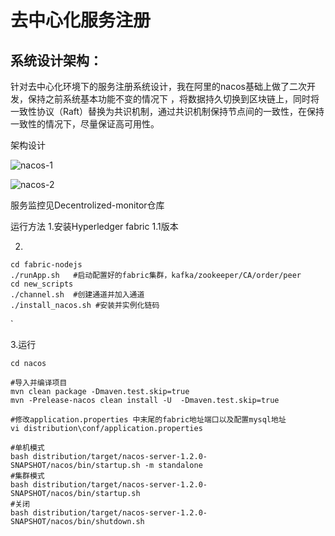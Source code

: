 # 去中心化服务注册

## 系统设计架构：

针对去中心化环境下的服务注册系统设计，我在阿里的nacos基础上做了二次开发，保持之前系统基本功能不变的情况下 ，将数据持久切换到区块链上，同时将一致性协议（Raft）替换为共识机制，通过共识机制保持节点间的一致性，在保持一致性的情况下，尽量保证高可用性。

架构设计

![nacos-1](https://github.com/modriclee/Decentrolized-ServiceRegistry/blob/master/nacos-架构图.jpg?raw=true)

![nacos-2](https://github.com/modriclee/Decentrolized-ServiceRegistry/blob/master/nacos-架构图2.jpg?raw=true)

服务监控见Decentrolized-monitor仓库

运行方法
1.安装Hyperledger fabric 1.1版本

2.

```
cd fabric-nodejs
./runApp.sh   #启动配置好的fabric集群，kafka/zookeeper/CA/order/peer
cd new_scripts
./channel.sh  #创建通道并加入通道
./install_nacos.sh #安装并实例化链码
```

`

3.运行

```
cd nacos

#导入并编译项目
mvn clean package -Dmaven.test.skip=true
mvn -Prelease-nacos clean install -U  -Dmaven.test.skip=true

#修改application.properties 中末尾的fabric地址端口以及配置mysql地址
vi distribution\conf/application.properties

#单机模式
bash distribution/target/nacos-server-1.2.0-SNAPSHOT/nacos/bin/startup.sh -m standalone
#集群模式
bash distribution/target/nacos-server-1.2.0-SNAPSHOT/nacos/bin/startup.sh
#关闭
bash distribution/target/nacos-server-1.2.0-SNAPSHOT/nacos/bin/shutdown.sh

```
